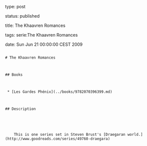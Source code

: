 type: post
status: published
title: The Khaavren Romances
tags: serie:The Khaavren Romances
date: Sun Jun 21 00:00:00 CEST 2009
~~~~~~
# The Khaavren Romances

## Books

 * [Les Gardes Phénix](../books/9782070396399.md)

## Description


    This is one series set in Steven Brust's [Draegaran world.](http://www.goodreads.com/series/49760-draegara)
